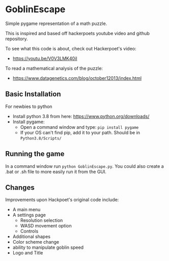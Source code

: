 # GoblinEscape
Simple pygame representation of a math puzzle.

This is inspired and based off hackerpoets youtube video and github repository.

To see what this code is about, check out Hackerpoet's video:
 - https://youtu.be/V0V3LMK40iI

To read a mathematical analysis of the puzzle:
- https://www.datagenetics.com/blog/october12013/index.html

## Basic Installation
For newbies to python
* Install python 3.8 from here: https://www.python.org/downloads/
* Install pygame:
  * Open a command window and type: `pip install pygame`
  * If your OS can't find pip, add it to your path.  Should be in `Python3.8/Scripts/`

## Running the game
In a command window run `python GoblinEscape.py`.
You could also create a .bat or .sh file to more easily run it from the GUI.

## Changes
Improvements upon Hackpoet's original code include:
- A main menu
- A settings page
  - Resolution selection
  - WASD movement option
  - Controls
- Additional shapes
- Color scheme change
- ability to manipulate goblin speed
- Logo and Title
